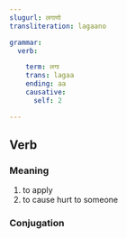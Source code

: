 ```yaml
---
slugurl: लगाणो
transliteration: lagaano

grammar:
  verb:

    term: लगा
    trans: lagaa
    ending: aa
    causative:
      self: 2

---
```


## Verb

### Meaning

1. to apply
2. to cause hurt to someone

### Conjugation

<verb-conj :grammar="grammar"></verb-conj>
